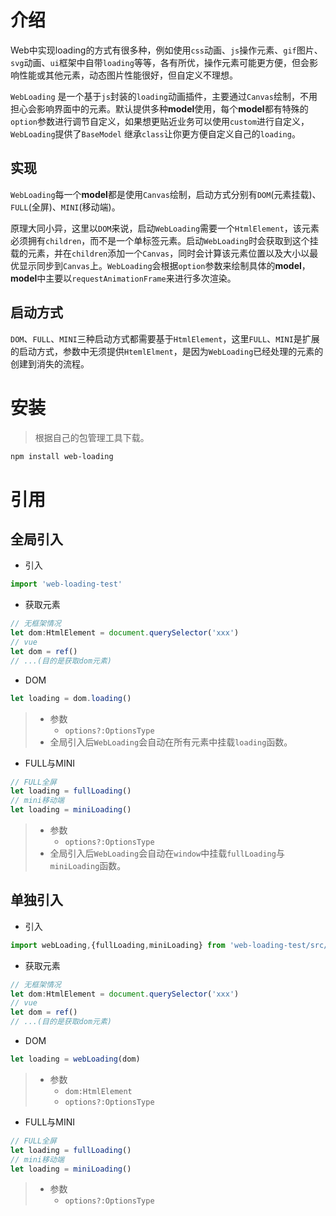 # 介绍

Web中实现loading的方式有很多种，例如使用`css`动画、`js`操作元素、`gif`图片、`svg`动画、`ui`框架中自带`loading`等等，各有所优，操作元素可能更方便，但会影响性能或其他元素，动态图片性能很好，但自定义不理想。

`WebLoading` 是一个基于`js`封装的`loading`动画插件，主要通过`Canvas`绘制，不用担心会影响界面中的元素。默认提供多种**model**使用，每个**model**都有特殊的`option`参数进行调节自定义，如果想更贴近业务可以使用`custom`进行自定义，`WebLoading`提供了`BaseModel` 继承`class`让你更方便自定义自己的`loading`。

## 实现

`WebLoading`每一个**model**都是使用`Canvas`绘制，启动方式分别有`DOM`(元素挂载)、`FULL`(全屏)、`MINI`(移动端)。

原理大同小异，这里以`DOM`来说，启动`WebLoading`需要一个`HtmlElement`，该元素必须拥有`children`，而不是一个单标签元素。启动`WebLoading`时会获取到这个挂载的元素，并在`children`添加一个`Canvas`，同时会计算该元素位置以及大小以最优显示同步到`Canvas`上。`WebLoading`会根据`option`参数来绘制具体的**model**，**model**中主要以`requestAnimationFrame`来进行多次渲染。

## 启动方式

`DOM`、`FULL`、`MINI`三种启动方式都需要基于`HtmlElement`，这里`FULL`、`MINI`是扩展的启动方式，参数中无须提供`HtemlElment`，是因为`WebLoading`已经处理的元素的创建到消失的流程。

# 安装

> 根据自己的包管理工具下载。

```sh
npm install web-loading
```

# 引用

## 全局引入

+ 引入

```typescript
import 'web-loading-test'
```

+ 获取元素

```typescript
// 无框架情况
let dom:HtmlElement = document.querySelector('xxx')
// vue 
let dom = ref()
// ...(目的是获取dom元素)
```

+ DOM

```typescript
let loading = dom.loading()
```

> + 参数
>   + `options?:OptionsType`
> + 全局引入后`WebLoading`会自动在所有元素中挂载`loading`函数。

+ FULL与MINI

```typescript
// FULL全屏
let loading = fullLoading()
// mini移动端
let loading = miniLoading()
```

> + 参数
>   + `options?:OptionsType`
> + 全局引入后`WebLoading`会自动在`window`中挂载`fullLoading`与`miniLoading`函数。

## 单独引入

+ 引入

```typescript
import webLoading,{fullLoading,miniLoading} from 'web-loading-test/src/loading'
```

+ 获取元素

```typescript
// 无框架情况
let dom:HtmlElement = document.querySelector('xxx')
// vue 
let dom = ref()
// ...(目的是获取dom元素)
```

+ DOM

```typescript
let loading = webLoading(dom)
```

> + 参数
>   + `dom:HtmlElement`
>   + `options?:OptionsType`

+ FULL与MINI

```typescript
// FULL全屏
let loading = fullLoading()
// mini移动端
let loading = miniLoading()
```

> + 参数
>   + `options?:OptionsType`